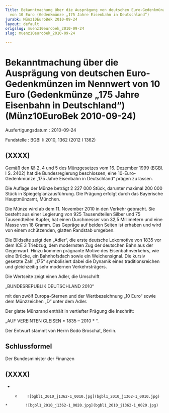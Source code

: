 ```yaml
---
Title: Bekanntmachung über die Ausprägung von deutschen Euro-Gedenkmünzen im Nennwert
  von 10 Euro (Gedenkmünze „175 Jahre Eisenbahn in Deutschland“)
jurabk: Münz10EuroBek 2010-09-24
layout: default
origslug: muenz10eurobek_2010-09-24
slug: muenz10eurobek_2010-09-24

---
```


# Bekanntmachung über die Ausprägung von deutschen Euro-Gedenkmünzen im Nennwert von 10 Euro (Gedenkmünze „175 Jahre Eisenbahn in Deutschland“) (Münz10EuroBek 2010-09-24)

Ausfertigungsdatum
:   2010-09-24

Fundstelle
:   BGBl I: 2010, 1362 (2012 I 1362)


## (XXXX)

Gemäß den §§ 2, 4 und 5 des Münzgesetzes vom 16. Dezember 1999 (BGBl.
I S. 2402) hat die Bundesregierung beschlossen, eine 10-Euro-
Gedenkmünze „175 Jahre Eisenbahn in Deutschland“ prägen zu lassen.

Die Auflage der Münze beträgt 2 227 000 Stück, darunter maximal 200
000 Stück in Spiegelglanzausführung. Die Prägung erfolgt durch das
Bayerische Hauptmünzamt, München.

Die Münze wird ab dem 11. November 2010 in den Verkehr gebracht. Sie
besteht aus einer Legierung von 925 Tausendteilen Silber und 75
Tausendteilen Kupfer, hat einen Durchmesser von 32,5 Millimetern und
eine Masse von 18 Gramm. Das Gepräge auf beiden Seiten ist erhaben und
wird von einem schützenden, glatten Randstab umgeben.

Die Bildseite zeigt den „Adler“, die erste deutsche Lokomotive von
1835 vor dem ICE 3 Triebzug, dem modernsten Zug der deutschen Bahn aus
der Gegenwart. Hinzu kommen prägnante Motive des Eisenbahnverkehrs,
wie eine Brücke, ein Bahnhofsdach sowie ein Weichensignal. Die kursiv
gesetzte Zahl „175“ symbolisiert dabei die Dynamik eines
traditionsreichen und gleichzeitig sehr modernen Verkehrsträgers.

Die Wertseite zeigt einen Adler, die Umschrift

„BUNDESREPUBLIK DEUTSCHLAND 2010“

mit den zwölf Europa-Sternen und der Wertbezeichnung „10 Euro“ sowie
dem Münzzeichen „D“ unter dem Adler.

Der glatte Münzrand enthält in vertiefter Prägung die Inschrift:

„AUF VEREINTEN GLEISEN \* 1835 – 2010 \* “.

Der Entwurf stammt von Herrn Bodo Broschat, Berlin.


## Schlussformel

Der Bundesminister der Finanzen


## (XXXX)


*    *        ![bgbl1_2010_j1362-1_0010.jpg](bgbl1_2010_j1362-1_0010.jpg)
    *        ![bgbl1_2010_j1362-1_0020.jpg](bgbl1_2010_j1362-1_0020.jpg)


